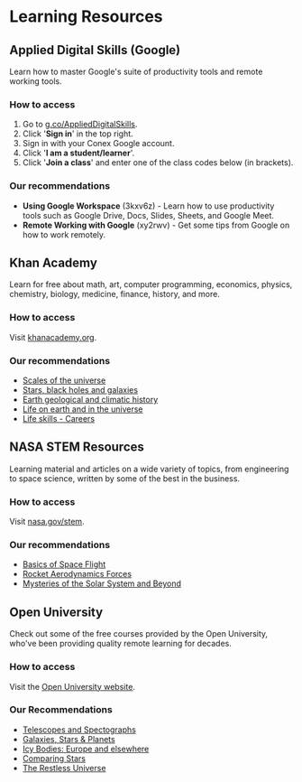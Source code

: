 # Learning Resources

## Applied Digital Skills \(Google\)

Learn how to master Google's suite of productivity tools and remote working tools.

### How to access

1. Go to [g.co/AppliedDigitalSkills](https://applieddigitalskills.withgoogle.com/).
2. Click '**Sign in**' in the top right.
3. Sign in with your Conex Google account.
4. Click '**I am a student/learner**'.
5. Click '**Join a class**' and enter one of the class codes below \(in brackets\).

### Our recommendations

* **Using Google Workspace** \(3kxv6z\) - Learn how to use productivity tools such as Google Drive, Docs, Slides, Sheets, and Google Meet.
* **Remote Working with Google** \(xy2rwv\) - Get some tips from Google on how to work remotely.

## Khan Academy

Learn for free about math, art, computer programming, economics, physics, chemistry, biology, medicine, finance, history, and more.

### How to access

Visit [khanacademy.org](https://www.khanacademy.org).

### Our recommendations

* [Scales of the universe](https://www.khanacademy.org/science/cosmology-and-astronomy/universe-scale-topic)
* [Stars, black holes and galaxies](https://www.khanacademy.org/science/cosmology-and-astronomy/stellar-life-topic)
* [Earth geological and climatic history](https://www.khanacademy.org/science/cosmology-and-astronomy/earth-history-topic)
* [Life on earth and in the universe](https://www.khanacademy.org/science/cosmology-and-astronomy/life-earth-universe)
* [Life skills - Careers](https://www.khanacademy.org/college-careers-more/career-content)

## NASA STEM Resources

Learning material and articles on a wide variety of topics, from engineering to space science, written by some of the best in the business.

### How to access

Visit [nasa.gov/stem](https://www.nasa.gov/stem).

### Our recommendations

* [Basics of Space Flight](https://solarsystem.nasa.gov/basics/)
* [Rocket Aerodynamics Forces](https://www.grc.nasa.gov/www/k-12/rocket/rktaero.html)
* [Mysteries of the Solar System and Beyond](https://www.jpl.nasa.gov/edu/learn/slideshow/mysteries-of-the-solar-system/)

## Open University

Check out some of the free courses provided by the Open University, who've been providing quality remote learning for decades.

### How to access

Visit the [Open University website](https://www.open.edu/openlearn/free-courses/full-catalogue).

### Our Recommendations

* [Telescopes and Spectographs](https://www.open.edu/openlearn/science-maths-technology/telescopes-and-spectrographs/content-section-0?active-tab=description-tab)
* [Galaxies, Stars & Planets](https://www.open.edu/openlearn/science-maths-technology/galaxies-stars-and-planets/content-section-0?active-tab=description-tab)
* [Icy Bodies: Europe and elsewhere](https://www.open.edu/openlearn/science-maths-technology/icy-bodies-europa-and-elsewhere/content-section-0?active-tab=description-tab)
* [Comparing Stars](https://www.open.edu/openlearn/science-maths-technology/comparing-stars/content-section-0?active-tab=description-tab)
* [The Restless Universe](https://www.open.edu/openlearn/science-maths-technology/the-restless-universe/content-section-0?active-tab=description-tab)





